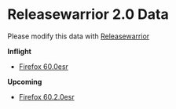 

Releasewarrior 2.0 Data
=======================

Please modify this data with [Releasewarrior](https://github.com/mozilla-releng/releasewarrior-2.0)

**Inflight**

* [Firefox 60.0esr](/inflight/firefox/firefox-esr60-60.0esr.md)

**Upcoming**

* [Firefox 60.2.0esr](/upcoming/firefox/firefox-esr60-60.2.0esr.md)

